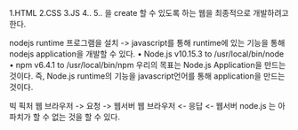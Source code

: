 1.HTML
2.CSS
3.JS
4..
5..
을 create 할 수 있도록 하는 웹을 최종적으로 개발하려고 한다.

nodejs runtime 프로그램을 설치 -> javascript를 통해 runtime에 있는 기능을 통해 nodejs application을 개발할 수 있다. 
	•	Node.js v10.15.3 to /usr/local/bin/node
	•	npm v6.4.1 to /usr/local/bin/npm
우리의 목표는 Node.js Application을 만드는 것이다.
즉, Node.js runtime의 기능을 javascript언어를 통해 application을 만드는 것이다.

빅 픽처
웹 브라우저 -> 요청 -> 웹서버
웹 브라우저 <- 응답 <- 웹서버
node.js 는 아파치가 할 수 없는 것을 할 수 있다.

